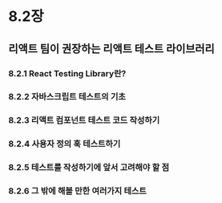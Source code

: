 # 8.2장
## 리액트 팀이 권장하는 리액트 테스트 라이브러리
### 8.2.1 React Testing Library란?
### 8.2.2 자바스크립트 테스트의 기초
### 8.2.3 리액트 컴포넌트 테스트 코드 작성하기
### 8.2.4 사용자 정의 훅 테스트하기
### 8.2.5 테스트를 작성하기에 앞서 고려해야 할 점
### 8.2.6 그 밖에 해볼 만한 여러가지 테스트
